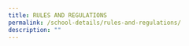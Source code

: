 ```yaml
---
title: RULES AND REGULATIONS
permalink: /school-details/rules-and-regulations/
description: ""
---
```

